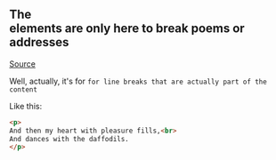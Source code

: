 ## The <br> elements are only here to break poems or addresses

[Source](https://webplatform.news/issues/2020-04-29#when-not-to-use-the-br-element)

Well, actually, it's for `for line breaks that are actually part of the content`

Like this:

```html
<p>
And then my heart with pleasure fills,<br>
And dances with the daffodils.
</p>
```
